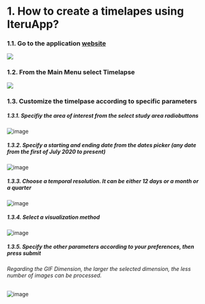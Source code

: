 # 1. How to create a timelapes using IteruApp?

### 1.1. Go to the application [website](https://muhammedm294-iteruapp-streamlit-app-u6fqc0.streamlit.app/)

![](https://github.com/MuhammedM294/data/blob/main/img/User_Interface.png)

### 1.2. From the Main Menu select Timelapse

![](https://github.com/MuhammedM294/data/blob/main/img/Timelapse_interface.png)

### 1.3. Customize the timelpase according to specific parameters
##### 1.3.1. Specifiy the area of interest from the select study area radiobuttons

![image](https://github.com/MuhammedM294/IteruApp/assets/89984604/5466095b-2165-4120-b8c6-25c080dcd014)

##### 1.3.2. Specify a starting and ending date from the dates picker (any date from the first of July 2020 to present)

![image](https://github.com/MuhammedM294/IteruApp/assets/89984604/5acb157e-3bca-41b6-adf5-d5706456055b)

##### 1.3.3. Choose a temporal resolution. It can be either 12 days or a month or a quarter

![image](https://github.com/MuhammedM294/IteruApp/assets/89984604/da49012d-4f94-416b-8a8c-087fa9d6c067)

##### 1.3.4. Select a visualization method

![image](https://github.com/MuhammedM294/IteruApp/assets/89984604/b834b61f-6353-45f2-85e9-061703863917)

##### 1.3.5. Specify the other parameters according to your preferences, then press submit 
###### Regarding the GIF Dimension, the larger the selected dimension, the less number of images can be processed.  

![image](https://github.com/MuhammedM294/IteruApp/assets/89984604/a1b03f91-01a2-4215-8f23-4d0956289cdc)

